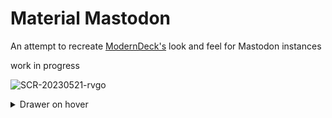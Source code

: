 # Material Mastodon
An attempt to recreate [ModernDeck's](https://github.com/dangeredwolf/ModernDeck/) look and feel for Mastodon instances

work in progress

![SCR-20230521-rvgo](https://github.com/Cinnab0nBak3ry/MaterialMastodon/assets/76500838/a5bd3867-f370-46af-ac1f-c8b494b33f68)

<details>
<summary>Drawer on hover</summary>
  
![image](https://github.com/Cinnab0nBak3ry/MaterialMastodon/assets/76500838/3101d5d3-b363-41cb-aa2f-138d2cf3eec4)

  
</details>
